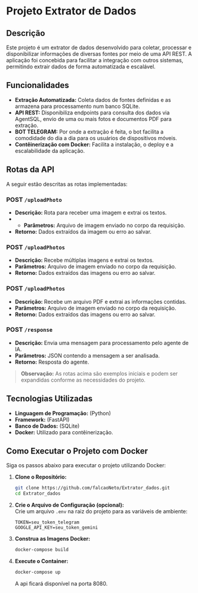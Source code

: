 # Projeto Extrator de Dados

## Descrição

Este projeto é um extrator de dados desenvolvido para coletar, processar e disponibilizar informações de diversas fontes por meio de uma API REST. A aplicação foi concebida para facilitar a integração com outros sistemas, permitindo extrair dados de forma automatizada e escalável.

## Funcionalidades

- **Extração Automatizada:** Coleta dados de fontes definidas e as armazena para processamento num banco SQLite.
- **API REST:** Disponibiliza endpoints para consulta dos dados via AgentSQL, envio de uma ou mais fotos e documentos PDF para extração.
- **BOT TELEGRAM:** Por onde a extração é feita, o bot facilita a comodidade do dia a dia para os usuários de dispositivos móveis.
- **Contêinerização com Docker:** Facilita a instalação, o deploy e a escalabilidade da aplicação.

## Rotas da API

A seguir estão descritas as rotas implementadas:

### POST `/uploadPhoto`
- **Descrição:** Rota para receber uma imagem e extrai os textos.
- - **Parâmetros:** Arquivo de imagem enviado no corpo da requisição.
- **Retorno:** Dados extraídos da imagem ou erro ao salvar.

### POST `/uploadPhotos`
- **Descrição:** Recebe múltiplas imagens e extrai os textos.
- **Parâmetros:** Arquivo de imagem enviado no corpo da requisição.
- **Retorno:** Dados extraídos das imagens ou erro ao salvar.

### POST `/uploadPhotos`
- **Descrição:** Recebe um arquivo PDF e extrai as informações contidas.
- **Parâmetros:** Arquivo de imagem enviado no corpo da requisição.
- **Retorno:** Dados extraídos das imagens ou erro ao salvar.

### POST `/response`
- **Descrição:** Envia uma mensagem para processamento pelo agente de IA.
- **Parâmetros:** JSON contendo a mensagem a ser analisada.
- **Retorno:** Resposta do agente.

> **Observação:** As rotas acima são exemplos iniciais e podem ser expandidas conforme as necessidades do projeto.

## Tecnologias Utilizadas

- **Linguagem de Programação:** (Python)
- **Framework:** (FastAPI)
- **Banco de Dados:** (SQLite)
- **Docker:** Utilizado para contêinerização.

## Como Executar o Projeto com Docker

Siga os passos abaixo para executar o projeto utilizando Docker:

1. **Clone o Repositório:**
   ```bash
   git clone https://github.com/falcaoNeto/Extrator_dados.git
   cd Extrator_dados
   ```

2. **Crie o Arquivo de Configuração (opcional):**  
   Crie um arquivo `.env` na raiz do projeto para as variáveis de ambiente:
   ```dotenv
   TOKEN=seu_token_telegram
   GOOGLE_API_KEY=seu_token_gemini
   ```

3. **Construa as Imagens Docker:**
   ```bash
   docker-compose build 
   ```

4. **Execute o Container:**
   ```bash
   docker-compose up
   ```
   A api ficará disponível na porta 8080.




